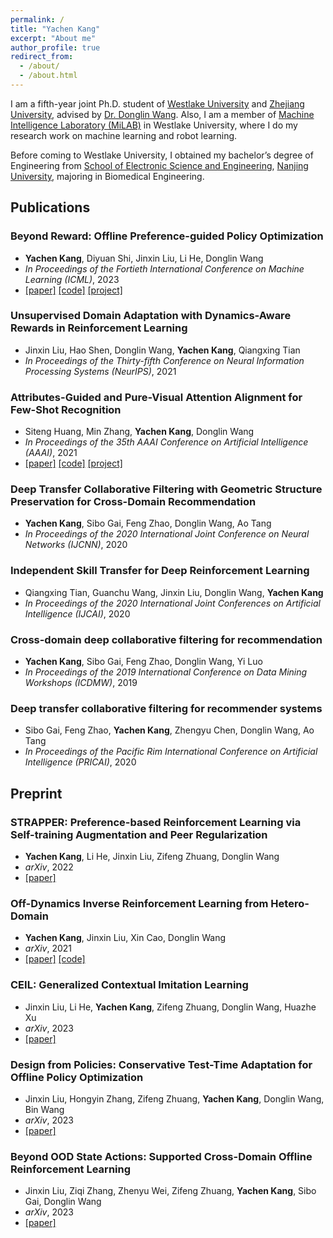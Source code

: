 ```yaml
---
permalink: /
title: "Yachen Kang"
excerpt: "About me"
author_profile: true
redirect_from:
  - /about/
  - /about.html
---
```


I am a fifth-year joint Ph.D. student of [Westlake University](https://en.westlake.edu.cn/) and [Zhejiang University](https://www.zju.edu.cn/english/), advised by [Dr. Donglin Wang](https://en.westlake.edu.cn/about/faculty/201912/t20191206_2513.shtml).
Also, I am a member of [Machine Intelligence Laboratory (MiLAB)](https://milab.westlake.edu.cn/) in Westlake University, where I do my research work on machine learning and robot learning.

Before coming to Westlake University, I obtained my bachelor’s degree of Engineering from [School of Electronic Science and Engineering](https://ese.nju.edu.cn/ese_en/main.htm), [Nanjing University](http://www.nju.edu.cn/EN), majoring in Biomedical Engineering.

## Publications

### **Beyond Reward: Offline Preference-guided Policy Optimization**

- **Yachen Kang**, Diyuan Shi, Jinxin Liu, Li He, Donglin Wang
- *In Proceedings of the Fortieth International Conference on Machine Learning (ICML)*, 2023
- [[paper]](https://openreview.net/forum?id=0BgDXE6vJJ)
[[code]](https://github.com/bkkgbkjb/OPPO)
[[project]](https://sites.google.com/view/oppo-icml-2023)

### **Unsupervised Domain Adaptation with Dynamics-Aware Rewards in Reinforcement Learning**

- Jinxin Liu, Hao Shen, Donglin Wang, **Yachen Kang**, Qiangxing Tian
- *In Proceedings of the Thirty-fifth Conference on Neural Information Processing Systems (NeurIPS)*, 2021

### **Attributes-Guided and Pure-Visual Attention Alignment for Few-Shot Recognition**

- Siteng Huang, Min Zhang, **Yachen Kang**, Donglin Wang
- *In Proceedings of the 35th AAAI Conference on Artificial Intelligence (AAAI)*, 2021
- [[paper]](https://arxiv.org/abs/2009.04724)
[[code]](https://github.com/bighuang624/AGAM)
[[project]](https://kyonhuang.top/publication/attributes-guided-attention-module)

### **Deep Transfer Collaborative Filtering with Geometric Structure Preservation for Cross-Domain Recommendation**

- **Yachen Kang**, Sibo Gai, Feng Zhao, Donglin Wang, Ao Tang
- *In Proceedings of the 2020 International Joint Conference on Neural Networks (IJCNN)*, 2020

### **Independent Skill Transfer for Deep Reinforcement Learning**

- Qiangxing Tian, Guanchu Wang, Jinxin Liu, Donglin Wang, **Yachen Kang**
- *In Proceedings of the 2020 International Joint Conferences on Artificial Intelligence (IJCAI)*, 2020

### **Cross-domain deep collaborative filtering for recommendation**

- **Yachen Kang**, Sibo Gai, Feng Zhao, Donglin Wang, Yi Luo
- *In Proceedings of the 2019 International Conference on Data Mining Workshops (ICDMW)*, 2019

### **Deep transfer collaborative filtering for recommender systems**

- Sibo Gai, Feng Zhao, **Yachen Kang**, Zhengyu Chen, Donglin Wang, Ao Tang
- *In Proceedings of the Pacific Rim International Conference on Artificial Intelligence (PRICAI)*, 2020

## Preprint

### **STRAPPER: Preference-based Reinforcement Learning via Self-training Augmentation and Peer Regularization**

- **Yachen Kang**, Li He, Jinxin Liu, Zifeng Zhuang, Donglin Wang
- *arXiv*, 2022
- [[paper]](https://arxiv.org/abs/2307.09692)

### **Off-Dynamics Inverse Reinforcement Learning from Hetero-Domain**

- **Yachen Kang**, Jinxin Liu, Xin Cao, Donglin Wang
- *arXiv*, 2021
- [[paper]](https://arxiv.org/abs/2110.11443)
[[code]](https://github.com/yachenkang/ODIRL)

### **CEIL: Generalized Contextual Imitation Learning**

- Jinxin Liu, Li He, **Yachen Kang**, Zifeng Zhuang, Donglin Wang, Huazhe Xu
- *arXiv*, 2023
- [[paper]](https://arxiv.org/abs/2306.14534)

### **Design from Policies: Conservative Test-Time Adaptation for Offline Policy Optimization**

- Jinxin Liu, Hongyin Zhang, Zifeng Zhuang, **Yachen Kang**, Donglin Wang, Bin Wang
- *arXiv*, 2023
- [[paper]](https://arxiv.org/abs/2306.14479)

### **Beyond OOD State Actions: Supported Cross-Domain Offline Reinforcement Learning**

- Jinxin Liu, Ziqi Zhang, Zhenyu Wei, Zifeng Zhuang, **Yachen Kang**, Sibo Gai, Donglin Wang
- *arXiv*, 2023
- [[paper]](https://arxiv.org/abs/2306.12755)
